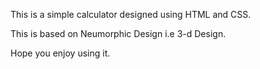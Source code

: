 This is a simple calculator designed using HTML and CSS.                                                                                                                   

This is based on Neumorphic Design i.e 3-d Design.

Hope you enjoy using it.
